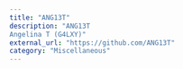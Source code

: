 ```yaml
---
title: "ANG13T"
description: "ANG13T
Angelina T (G4LXY)"
external_url: "https://github.com/ANG13T"
category: "Miscellaneous"
---
```


